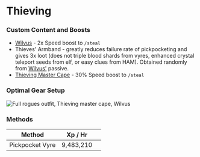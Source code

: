 # Thieving

### Custom Content and Boosts

* [Wilvus](../custom-items/pets.md#miscellaneous-pets) - 2x Speed boost to `/steal`
* Thieves' Armband - greatly reduces failure rate of pickpocketing and gives 3x loot (does not triple blood shards from vyres, enhanced crystal teleport seeds from elf, or easy clues from HAM). Obtained randomly from [Wilvus'](../custom-items/pets.md#miscellaneous-pets) passive.
* [Thieving Master Cape](../custom-items/equippables.md#master-capes) - 30% Speed boost to `/steal`

### Optimal Gear Setup

![Full rogues outfit, Thieving master cape, Wilvus](<../.gitbook/assets/Bis Thieving.png>)

### Methods

| Method          | Xp / Hr   |   |
| --------------- | --------- | - |
| Pickpocket Vyre | 9,483,210 |   |
